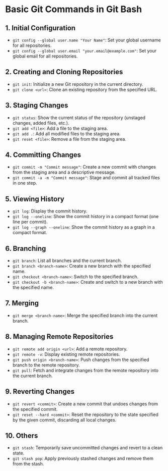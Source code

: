 # Basic Git Commands in Git Bash

## 1. Initial Configuration
- `git config --global user.name "Your Name"`: Set your global username for all repositories.
- `git config --global user.email "your.email@example.com"`: Set your global email for all repositories.

## 2. Creating and Cloning Repositories
- `git init`: Initialize a new Git repository in the current directory.
- `git clone <url>`: Clone an existing repository from the specified URL.

## 3. Staging Changes
- `git status`: Show the current status of the repository (unstaged changes, added files, etc.).
- `git add <file>`: Add a file to the staging area.
- `git add .`: Add all modified files to the staging area.
- `git reset <file>`: Remove a file from the staging area.

## 4. Committing Changes
- `git commit -m "Commit message"`: Create a new commit with changes from the staging area and a descriptive message.
- `git commit -a -m "Commit message"`: Stage and commit all tracked files in one step.

## 5. Viewing History
- `git log`: Display the commit history.
- `git log --oneline`: Show the commit history in a compact format (one line per commit).
- `git log --graph --oneline`: Show the commit history as a graph in a compact format.

## 6. Branching
- `git branch`: List all branches and the current branch.
- `git branch <branch-name>`: Create a new branch with the specified name.
- `git checkout <branch-name>`: Switch to the specified branch.
- `git checkout -b <branch-name>`: Create and switch to a new branch with the specified name.

## 7. Merging
- `git merge <branch-name>`: Merge the specified branch into the current branch.

## 8. Managing Remote Repositories
- `git remote add origin <url>`: Add a remote repository.
- `git remote -v`: Display existing remote repositories.
- `git push origin <branch-name>`: Push changes from the specified branch to the remote repository.
- `git pull`: Fetch and integrate changes from the remote repository into the current branch.

## 9. Reverting Changes
- `git revert <commit>`: Create a new commit that undoes changes from the specified commit.
- `git reset --hard <commit>`: Reset the repository to the state specified by the given commit, discarding all local changes.

## 10. Others
- `git stash`: Temporarily save uncommitted changes and revert to a clean state.
- `git stash pop`: Apply previously stashed changes and remove them from the stash.
